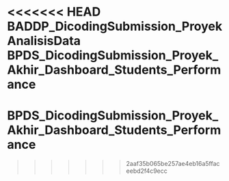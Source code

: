 <<<<<<< HEAD
BADDP_DicodingSubmission_ProyekAnalisisData
BPDS_DicodingSubmission_Proyek_Akhir_Dashboard_Students_Performance
=======
# BPDS_DicodingSubmission_Proyek_Akhir_Dashboard_Students_Performance
>>>>>>> 2aaf35b065be257ae4eb16a5ffaceebd2f4c9ecc
